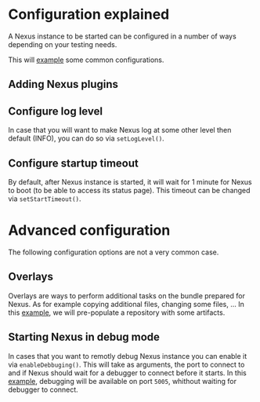Configuration explained
=======================

A Nexus instance to be started can be configured in a number of ways depending on your testing needs.

This will [example](NRPITSExample11IT.java) some common configurations.


Adding Nexus plugins
--------------------

Configure log level
-------------------
In case that you will want to make Nexus log at some other level then default (INFO), you can do so via `setLogLevel()`.

Configure startup timeout
-------------------------
By default, after Nexus instance is started, it will wait for 1 minute for Nexus to boot (to be able to access its status page).
This timeout can be changed via `setStartTimeout()`.

Advanced configuration
======================

The following configuration options are not a very common case.

Overlays
--------
Overlays are ways to perform additional tasks on the bundle prepared for Nexus. As for example copying additional files, changing some files, ...
In this [example](NRPITSExample12IT.java), we will pre-populate a repository with some artifacts.

Starting Nexus in debug mode
----------------------------
In cases that you want to remotly debug Nexus instance you can enable it via `enableDebbuging()`.
This will take as arguments, the port to connect to and if Nexus should wait for a debugger to connect before it starts.
In this [example](NRPITSExample13IT.java), debugging will be available on port `5005`, whithout waiting for debugger to connect.